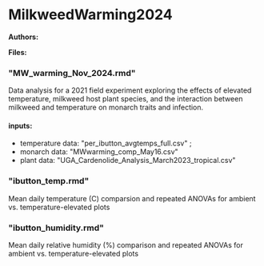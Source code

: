 # MilkweedWarming2024

**Authors:**

**Files:**
### "MW_warming_Nov_2024.rmd"
Data analysis for a 2021 field experiment exploring the effects of elevated temperature, milkweed host plant species, and the interaction between milkweed and temperature on monarch traits and infection.

#### inputs: 
- temperature data: "per_ibutton_avgtemps_full.csv" ; 
- monarch data: "MWwarming_comp_May16.csv"
- plant data: "UGA_Cardenolide_Analysis_March2023_tropical.csv"

### "ibutton_temp.rmd"
Mean daily temperature (C) comparsion and repeated ANOVAs for ambient vs. temperature-elevated plots

### "ibutton_humidity.rmd"
Mean daily relative humidity (%) comparison and repeated ANOVAs for ambient vs. temperature-elevated plots
